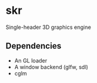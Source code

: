 # skr

Single-header 3D graphics engine

## Dependencies

- An GL loader
- A window backend (glfw, sdl)
- cglm
